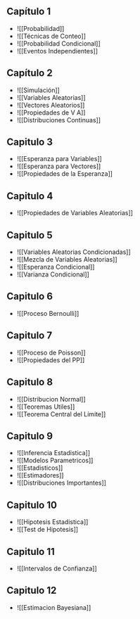 ## Capítulo 1

- ![[Probabilidad]]
- ![[Técnicas de Conteo]]
- ![[Probabilidad Condicional]]
- ![[Eventos Independientes]]

## Capítulo 2

- ![[Simulación]]
- ![[Variables Aleatorias]]
- ![[Vectores Aleatorios]]
- ![[Propiedades de V A]]
- ![[Distribuciones Continuas]]

## Capitulo 3

- ![[Esperanza para Variables]]
- ![[Esperanza para Vectores]]
- ![[Propiedades de la Esperanza]]

## Capitulo 4

- ![[Propiedades de Variables Aleatorias]]

## Capitulo 5

- ![[Variables Aleatorias Condicionadas]]
- ![[Mezcla de Variables Aleatorias]]
- ![[Esperanza Condicional]]
- ![[Varianza Condicional]]

## Capitulo 6

- ![[Proceso Bernoulli]]

## Capitulo 7

- ![[Proceso de Poisson]]
- ![[Propiedades del PP]]

## Capitulo 8

- ![[Distribucion Normal]]
- ![[Teoremas Utiles]]
- ![[Teorema Central del Límite]]

## Capitulo 9

- ![[Inferencia Estadistica]]
- ![[Modelos Parametricos]]
- ![[Estadisticos]]
- ![[Estimadores]]
- ![[Distribuciones Importantes]]

## Capitulo 10

- ![[Hipotesis Estadistica]]
- ![[Test de Hipotesis]]

## Capitulo 11

- ![[Intervalos de Confianza]]

## Capitulo 12

- ![[Estimacion Bayesiana]]
